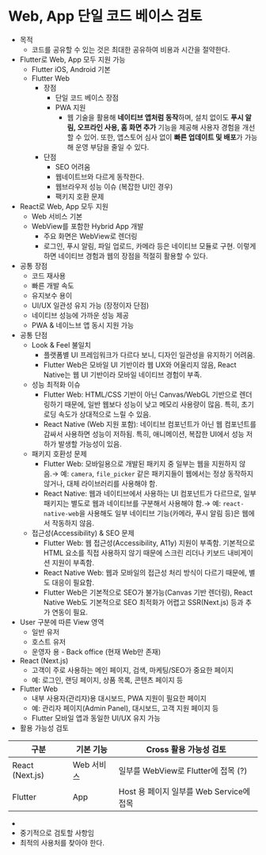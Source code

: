 # Web, App 단일 코드 베이스 검토

- 목적
  - 코드를 공유할 수 있는 것은 최대한 공유하여 비용과 시간을 절약한다.
- Flutter로 Web, App 모두 지원 가능
  - Flutter iOS, Android 기본
  - Flutter Web
    - 장점
      - 단일 코드 베이스 장점
      - PWA 지원
        - 웹 기술을 활용해 **네이티브 앱처럼 동작**하며, 설치 없이도 **푸시 알림, 오프라인 사용, 홈 화면 추가** 기능을 제공해 사용자 경험을 개선할 수 있어. 또한, 앱스토어 심사 없이 **빠른 업데이트 및 배포**가 가능해 운영 부담을 줄일 수 있다.
    - 단점
      - SEO 어려움
      - 웹네이트브와 다르게 동작한다.
      - 웹브라우저 성능 이슈 (복잡한 UI인 경우)
      - 팩키지 호환 문제
- React로 Web, App 모두 지원
  - Web 서비스 기본
  - WebView를 포함한 Hybrid App 개발
    - 주요 화면은 WebView로 렌더링
    - 로그인, 푸시 알림, 파일 업로드, 카메라 등은 네이티브 모듈로 구현. 이렇게 하면 네이티브 경험과 웹의 장점을 적절히 활용할 수 있다.
- 공통 장점
  - 코드 재사용
  - 빠른 개발 속도
  - 유지보수 용이
  - UI/UX 일관성 유지 가능 (장정이자 단점)
  - 네이티브 성능에 가까운 성능 제공
  - PWA & 네이느브 앱 동시 지원 가능
- 공통 단점
  - Look & Feel 불일치
    - 플랫폼별 UI 프레임워크가 다르다 보니, 디자인 일관성을 유지하기 어려움.
    - Flutter Web은 모바일 UI 기반이라 웹 UX와 어울리지 않음, React Native는 웹 UI 기반이라 모바일 네이티브 경험이 부족.
  - 성능 최적화 이슈
    - Flutter Web: HTML/CSS 기반이 아닌 Canvas/WebGL 기반으로 렌더링하기 때문에, 일반 웹보다 성능이 낮고 메모리 사용량이 많음. 특히, 초기 로딩 속도가 상대적으로 느릴 수 있음.
    - React Native (Web 지원 포함): 네이티브 컴포넌트가 아닌 웹 컴포넌트를 감싸서 사용하면 성능이 저하됨. 특히, 애니메이션, 복잡한 UI에서 성능 저하가 발생할 가능성이 있음.
  - 패키지 호환성 문제
    - Flutter Web: 모바일용으로 개발된 패키지 중 일부는 웹을 지원하지 않음.→ 예: `camera`, `file_picker` 같은 패키지들이 웹에서는 정상 동작하지 않거나, 대체 라이브러리를 사용해야 함.
    - React Native: 웹과 네이티브에서 사용하는 UI 컴포넌트가 다르므로, 일부 패키지는 별도로 웹과 네이티브를 구분해서 사용해야 함.→ 예: `react-native-web`을 사용해도 일부 네이티브 기능(카메라, 푸시 알림 등)은 웹에서 작동하지 않음.
  - 접근성(Accessibility) & SEO 문제
    - Flutter Web: 웹 접근성(Accessibility, A11y) 지원이 부족함. 기본적으로 HTML 요소를 직접 사용하지 않기 때문에 스크린 리더나 키보드 내비게이션 지원이 부족함.
    - React Native Web: 웹과 모바일의 접근성 처리 방식이 다르기 때문에, 별도 대응이 필요함.
    - Flutter Web은 기본적으로 SEO가 불가능(Canvas 기반 렌더링), React Native Web도 기본적으로 SEO 최적화가 어렵고 SSR(Next.js) 등과 추가 연동이 필요.
- User 구분에 따른 View 영역
  - 일반 유저
  - 호스트 유저
  - 운영자 용 - Back office (현재 Web만 존재)
- React (Next.js)
  - 고객이 주로 사용하는 메인 페이지, 검색, 마케팅/SEO가 중요한 페이지
  - 예: 로그인, 랜딩 페이지, 상품 목록, 콘텐츠 페이지 등
- Flutter Web
  - 내부 사용자(관리자)용 대시보드, PWA 지원이 필요한 페이지
  - 예: 관리자 페이지(Admin Panel), 대시보드, 고객 지원 페이지 등
  - Flutter 모바일 앱과 동일한 UI/UX 유지 가능
- 활용 가능성 검토

| 구분            | 기본 기능  | Cross 활용 가능성 검토                   |
| --------------- | ---------- | ---------------------------------------- |
| React (Next.js) | Web 서비스 | 일부를 WebView로 Flutter에 접목 (?)      |
| Flutter         | App        | Host 용 페이지 일부를 Web Service에 접목 |

-
- 중기적으로 검토할 사항임
- 최적의 사용처를 찾아야 한다.
